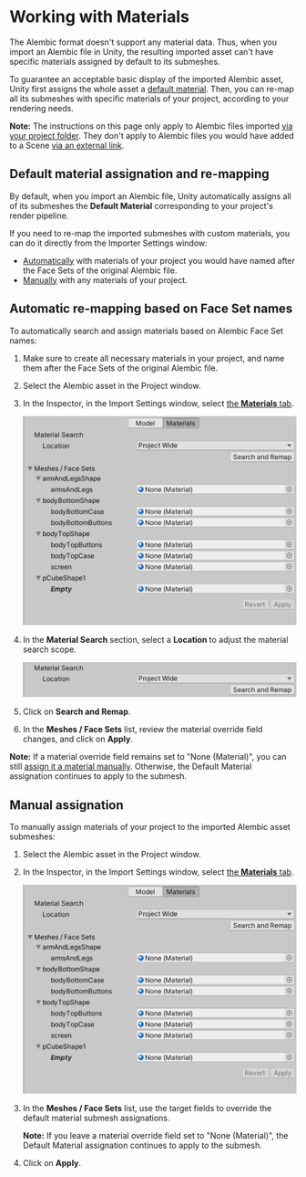 # Working with Materials

The Alembic format doesn't support any material data. Thus, when you import an Alembic file in Unity, the resulting imported asset can't have specific materials assigned by default to its submeshes.

To guarantee an acceptable basic display of the imported Alembic asset, Unity first assigns the whole asset a [default material](#default). Then, you can re-map all its submeshes with specific materials of your project, according to your rendering needs.

**Note:** The instructions on this page only apply to Alembic files imported [via your project folder](import-file-local.md). They don't apply to Alembic files you would have added to a Scene [via an external link](import-file-external.md).

<a name="default"></a>
## Default material assignation and re-mapping

By default, when you import an Alembic file, Unity automatically assigns all of its submeshes the **Default Material** corresponding to your project's render pipeline.

If you need to re-map the imported submeshes with custom materials, you can do it directly from the Importer Settings window:
* [Automatically](#automatically) with materials of your project you would have named after the Face Sets of the original Alembic file.
* [Manually](#manually) with any materials of your project.


<a name="automatically"></a>
## Automatic re-mapping based on Face Set names

To automatically search and assign materials based on Alembic Face Set names:

1. Make sure to create all necessary materials in your project, and name them after the Face Sets of the original Alembic file.

2. Select the Alembic asset in the Project window.

3. In the Inspector, in the Import Settings window, select [the **Materials** tab](ref_Importer.md#materials).

   ![The Import Settings window (Materials tab)](images/abc_import_options_materials.png)

4. In the **Material Search** section, select a **Location** to adjust the material search scope.

   ![Material Search tool](images/abc_import_options_materials_search.png)

5. Click on **Search and Remap**.

6. In the **Meshes / Face Sets** list, review the material override field changes, and click on **Apply**.

**Note:** If a material override field remains set to "None (Material)", you can still [assign it a material manually](#manually). Otherwise, the Default Material assignation continues to apply to the submesh.


<a name="manually"></a>
## Manual assignation

To manually assign materials of your project to the imported Alembic asset submeshes:

1. Select the Alembic asset in the Project window.

2. In the Inspector, in the Import Settings window, select [the **Materials** tab](ref_Importer.md#materials).

   ![The Import Settings window (Materials tab)](images/abc_import_options_materials.png)

3. In the **Meshes / Face Sets** list, use the target fields to override the default material submesh assignations.

   **Note:** If you leave a material override field set to "None (Material)", the Default Material assignation continues to apply to the submesh.

4. Click on **Apply**.

